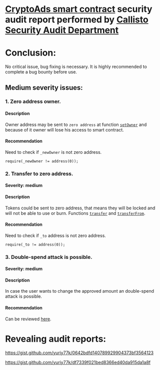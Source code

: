 # [CryptoAds smart contract](https://etherscan.io/address/0x3637fcD710B99d2B643aF653d60b762d6C310A8B#code) security audit report performed by [Callisto Security Audit Department](https://github.com/EthereumCommonwealth/Auditing)

# Conclusion:

No critical issue, bug fixing is necessary. It is highly recommended to complete a bug bounty before use.


## Medium severity issues:

### 1. Zero address owner. 

#### Description

Owner address may be sent to `zero address` at function [`setOwner`](https://gist.github.com/yuriy77k/6f636b466df04c8ae0cc24e56b28e51a#file-cryptoads-sol-L417) and because of it owner will lose his access to smart contract.

#### Recommendation

Need to check if `_newOwner` is not zero address.
```solidity
require(_newOwner != address(0));
```


### 2. Transfer to zero address. 

#### Severity: medium

#### Description

Tokens could be sent to zero address, that means they will be locked and will not be able to use or burn. Functions [`transfer`](https://gist.github.com/yuriy77k/6f636b466df04c8ae0cc24e56b28e51a#file-cryptoads-sol-L193) and [`transferFrom`](https://gist.github.com/yuriy77k/6f636b466df04c8ae0cc24e56b28e51a#file-cryptoads-sol-L214).

#### Recommendation

Need to check if `_to` address is not zero address.
```solidity
require(_to != address(0));
```


### 3. Double-spend attack is possible.

#### Severity: medium

#### Description

In case the user wants to change the approved amount an double-spend attack is possible.

#### Recommendation

Can be reviewed [here](https://docs.google.com/document/d/1YLPtQxZu1UAvO9cZ1O2RPXBbT0mooh4DYKjA_jp-RLM/edit#).



# Revealing audit reports:

https://gist.github.com/yuriy77k/0642bdfd140789929904373bf3564123

https://gist.github.com/yuriy77k/df7339f021bed8366ed40da915da1a8f

